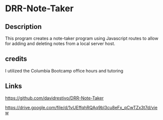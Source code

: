 # DRR-Note-Taker

## Description
This program creates a note-taker program using Javascript routes to allow for adding and deleting notes from a local server host.

## credits
I utilized the Columbia Bootcamp office hours and tutoring

## Links

https://github.com/davidrestivo/DRR-Note-Taker

https://drive.google.com/file/d/1vUEffqhRQAq9bl3cu8eFx_qCwTZx3t7d/view


